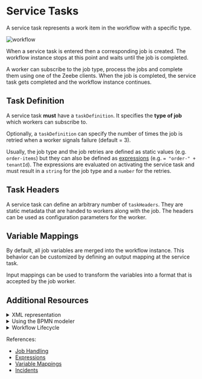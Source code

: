 # Service Tasks

A service task represents a work item in the workflow with a specific type.

![workflow](/bpmn-workflows/order-process.png)

When a service task is entered then a corresponding job is created. The workflow instance stops at this point and waits until the job is completed.

A worker can subscribe to the job type, process the jobs and complete them using one of the Zeebe clients. When the job is completed, the service task gets completed and the workflow instance continues.

## Task Definition

A service task **must** have a `taskDefinition`. It specifies the **type of job** which workers can subscribe to.

Optionally, a `taskDefinition` can specify the number of times the job is retried when a worker signals failure (default = 3).

Usually, the job type and the job retries are defined as static values (e.g. `order-items`) but they can also be defined as [expressions](/reference/expressions.html) (e.g. `= "order-" + tenantId`). The expressions are evaluated on activating the service task and must result in a `string` for the job type and a `number` for the retries.

## Task Headers

A service task can define an arbitrary number of `taskHeaders`. They are static metadata that are handed to workers along with the job. The headers can be used as configuration parameters for the worker.

## Variable Mappings

By default, all job variables are merged into the workflow instance. This behavior can be customized by defining an output mapping at the service task.

Input mappings can be used to transform the variables into a format that is accepted by the job worker.

## Additional Resources

<details>
  <summary>XML representation</summary>
  <p>A service task with a custom header:

```xml
<bpmn:serviceTask id="collect-money" name="Collect Money">
  <bpmn:extensionElements>
    <zeebe:taskDefinition type="payment-service" retries="5" />
    <zeebe:taskHeaders>
      <zeebe:header key="method" value="VISA" />
    </zeebe:taskHeaders>
  </bpmn:extensionElements>
</bpmn:serviceTask>
```

  </p>
</details>

<details>
  <summary>Using the BPMN modeler</summary>
  <p>Adding a service task:

![service-task](/bpmn-workflows/service-tasks/service-task.gif)

Adding custom headers:
![task-headers](/bpmn-workflows/service-tasks/task-headers.gif)

Adding variable mappings:
![variable-mappings](/bpmn-workflows/service-tasks/variable-mappings.gif)
  </p>
</details>

<details>
  <summary>Workflow Lifecycle</summary>
  <p>Workflow instance records of a service task:

<table>
    <tr>
        <th>Intent</th>
        <th>Element Id</th>
        <th>Element Type</th>
    </tr>
    <tr>
        <td>ELEMENT_ACTIVATING</td>
        <td>collect-money</td>
        <td>SERVICE_TASK</td>
    <tr>
    <tr>
        <td>ELEMENT_ACTIVATED</td>
        <td>collect-money</td>
        <td>SERVICE_TASK</td>
    <tr>
    <tr>
        <td>...</td>
        <td>...</td>
        <td>...</td>
    <tr>
    <tr>
        <td>ELEMENT_COMPLETING</td>
        <td>collect-money</td>
        <td>SERVICE_TASK</td>
    <tr>
    <tr>
        <td>ELEMENT_COMPLETED</td>
        <td>collect-money</td>
        <td>SERVICE_TASK</td>
    <tr>
</table>

  </p>
</details>

References:
* [Job Handling](/basics/job-workers.html)
* [Expressions](/reference/expressions.html)
* [Variable Mappings](/reference/variables.html#inputoutput-variable-mappings)
* [Incidents](/reference/incidents.html)
